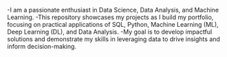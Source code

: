 -I am a passionate enthusiast in Data Science, Data Analysis, and Machine Learning. 
-This repository showcases my projects as I build my portfolio, focusing on practical applications of SQL, Python, Machine Learning (ML), Deep Learning (DL), and Data Analysis. 
-My goal is to develop impactful solutions and demonstrate my skills in leveraging data to drive insights and inform decision-making.
